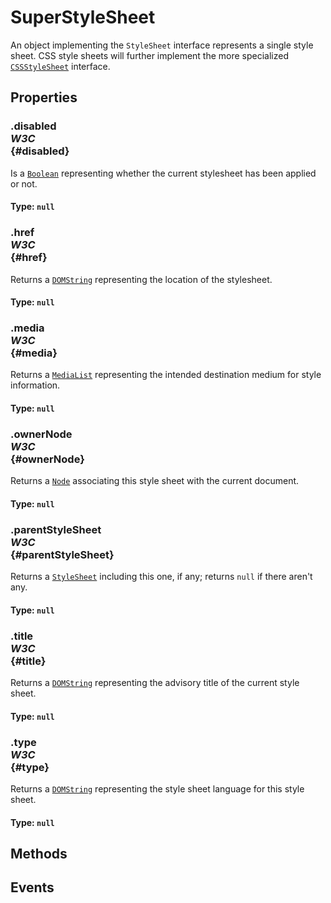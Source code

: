 # SuperStyleSheet

<div class='overview'>An object implementing the <code>StyleSheet</code> interface represents a single style sheet. CSS style sheets will further implement the more specialized <a href="/en-US/docs/Web/API/CSSStyleSheet" title="The CSSStyleSheet interface represents a single CSS stylesheet, and lets you inspect and modify the list of rules contained in the stylesheet."><code>CSSStyleSheet</code></a> interface.</div>

## Properties

### .disabled <div class="specs"><i>W3C</i></div> {#disabled}

Is a <a href="/en-US/docs/Web/API/Boolean" title="REDIRECT Boolean [en-US]"><code>Boolean</code></a> representing whether the current stylesheet has been applied or not.

#### **Type**: `null`

### .href <div class="specs"><i>W3C</i></div> {#href}

Returns a <a href="/en-US/docs/Web/API/DOMString" title="DOMString is a UTF-16 String. As JavaScript already uses such strings, DOMString is mapped directly to a String."><code>DOMString</code></a> representing the location of the stylesheet.

#### **Type**: `null`

### .media <div class="specs"><i>W3C</i></div> {#media}

Returns a <a href="/en-US/docs/Web/API/MediaList" title="The MediaList interface represents the media queries of a stylesheet, e.g. those set using a <link> element's media attribute."><code>MediaList</code></a> representing the intended destination medium for style information.

#### **Type**: `null`

### .ownerNode <div class="specs"><i>W3C</i></div> {#ownerNode}

Returns a <a href="/en-US/docs/Web/API/Node" title="Node is an interface from which various types of DOM API objects inherit, allowing those types to be treated similarly; for example, inheriting the same set of methods, or being testable in the same way."><code>Node</code></a> associating this style sheet with the current document.

#### **Type**: `null`

### .parentStyleSheet <div class="specs"><i>W3C</i></div> {#parentStyleSheet}

Returns a <a href="/en-US/docs/Web/API/StyleSheet" title="An object implementing the StyleSheet interface represents a single style sheet. CSS style sheets will further implement the more specialized CSSStyleSheet interface."><code>StyleSheet</code></a> including this one, if any; returns <code>null</code> if there aren't any.

#### **Type**: `null`

### .title <div class="specs"><i>W3C</i></div> {#title}

Returns a <a href="/en-US/docs/Web/API/DOMString" title="DOMString is a UTF-16 String. As JavaScript already uses such strings, DOMString is mapped directly to a String."><code>DOMString</code></a> representing the advisory title of the current style sheet.

#### **Type**: `null`

### .type <div class="specs"><i>W3C</i></div> {#type}

Returns a <a href="/en-US/docs/Web/API/DOMString" title="DOMString is a UTF-16 String. As JavaScript already uses such strings, DOMString is mapped directly to a String."><code>DOMString</code></a> representing the style sheet language for this style sheet.

#### **Type**: `null`

## Methods

## Events
